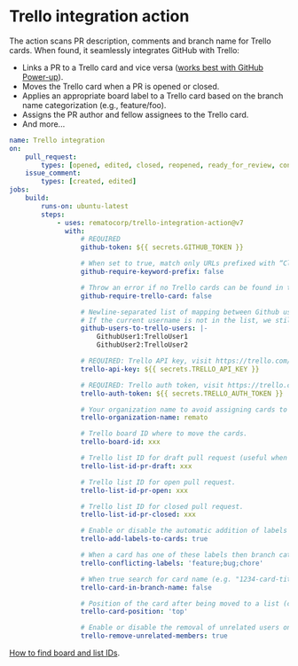 # Trello integration action

The action scans PR description, comments and branch name for Trello cards. When found, it seamlessly integrates GitHub with Trello:

-   Links a PR to a Trello card and vice versa ([works best with GitHub Power-up](https://trello.com/power-ups/55a5d916446f517774210004/github)).
-   Moves the Trello card when a PR is opened or closed.
-   Applies an appropriate board label to a Trello card based on the branch name categorization (e.g., feature/foo).
-   Assigns the PR author and fellow assignees to the Trello card.
-   And more...

```yaml
name: Trello integration
on:
    pull_request:
        types: [opened, edited, closed, reopened, ready_for_review, converted_to_draft]
    issue_comment:
        types: [created, edited]
jobs:
    build:
        runs-on: ubuntu-latest
        steps:
            - uses: rematocorp/trello-integration-action@v7
              with:
                  # REQUIRED
                  github-token: ${{ secrets.GITHUB_TOKEN }}

                  # When set to true, match only URLs prefixed with “Closes” etc. (default "false"). Just like https://docs.github.com/en/issues/tracking-your-work-with-issues/linking-a-pull-request-to-an-issue#linking-a-pull-request-to-an-issue-using-a-keyword.
                  github-require-keyword-prefix: false

                  # Throw an error if no Trello cards can be found in the PR description (default "false")
                  github-require-trello-card: false

                  # Newline-separated list of mapping between Github username and Trello username.
                  # If the current username is not in the list, we still try to find a Trello user with that username.
                  github-users-to-trello-users: |-
                      GithubUser1:TrelloUser1
                      GithubUser2:TrelloUser2

                  # REQUIRED: Trello API key, visit https://trello.com/app-key for key.
                  trello-api-key: ${{ secrets.TRELLO_API_KEY }}

                  # REQUIRED: Trello auth token, visit https://trello.com/app-key then click generate a token.
                  trello-auth-token: ${{ secrets.TRELLO_AUTH_TOKEN }}

                  # Your organization name to avoid assigning cards to outside members, edit your workspace details and look for the short name.
                  trello-organization-name: remato

                  # Trello board ID where to move the cards.
                  trello-board-id: xxx

                  # Trello list ID for draft pull request (useful when you want to move the card back to In progress when ready PR is converted to draft).
                  trello-list-id-pr-draft: xxx

                  # Trello list ID for open pull request.
                  trello-list-id-pr-open: xxx

                  # Trello list ID for closed pull request.
                  trello-list-id-pr-closed: xxx

                  # Enable or disable the automatic addition of labels to cards (default "true").
                  trello-add-labels-to-cards: true

                  # When a card has one of these labels then branch category label is not assigned.
                  trello-conflicting-labels: 'feature;bug;chore'

                  # When true search for card name (e.g. "1234-card-title") in the branch name if card URL is not found in PR description or comments. If card id is found from branch then adds a comment with the card URL.
                  trello-card-in-branch-name: false

                  # Position of the card after being moved to a list (can be "top" or "bottom", default "top")
                  trello-card-position: 'top'

                  # Enable or disable the removal of unrelated users on Trello cards (default "true")
                  trello-remove-unrelated-members: true
```

[How to find board and list IDs](https://stackoverflow.com/a/50908600/2311110).
